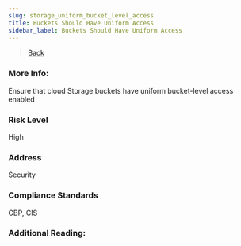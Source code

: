 ```yaml
---
slug: storage_uniform_bucket_level_access
title: Buckets Should Have Uniform Access
sidebar_label: Buckets Should Have Uniform Access
---
```

> [Back](../../gcpstoragemonitoring)

### More Info:
Ensure that cloud Storage buckets have uniform bucket-level access enabled

### Risk Level
High

### Address
Security

### Compliance Standards
CBP, CIS

### Additional Reading:
